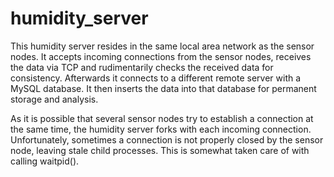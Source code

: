 # humidity_server

This humidity server resides in the same local area network as the sensor nodes. It accepts incoming connections from the sensor nodes, receives the data via TCP and rudimentarily checks the received data for consistency. Afterwards it connects to a different remote server with a MySQL database. It then inserts the data into that database for permanent storage and analysis. 

As it is possible that several sensor nodes try to establish a connection at the same time, the humidity server forks with each incoming connection. Unfortunately, sometimes a connection is not properly closed by the sensor node, leaving stale child processes. This is somewhat taken care of with calling waitpid(). 
